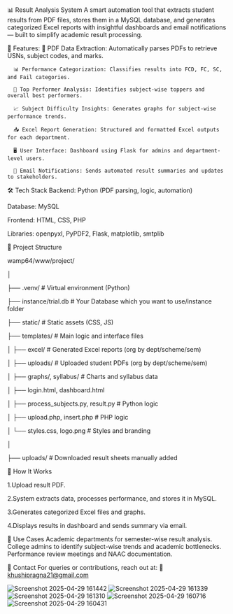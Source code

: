 📊 Result Analysis System
A smart automation tool that extracts student results from PDF files, stores them in a MySQL database, and generates categorized Excel reports with insightful dashboards and email notifications — built to simplify academic result processing.

🚀 Features:
      📄 PDF Data Extraction: Automatically parses PDFs to retrieve USNs, subject codes, and marks.
      
      📊 Performance Categorization: Classifies results into FCD, FC, SC, and Fail categories.
      
      🏅 Top Performer Analysis: Identifies subject-wise toppers and overall best performers.
      
      📈 Subject Difficulty Insights: Generates graphs for subject-wise performance trends.
      
      📥 Excel Report Generation: Structured and formatted Excel outputs for each department.
      
      🖥️ User Interface: Dashboard using Flask for admins and department-level users.
      
      📧 Email Notifications: Sends automated result summaries and updates to stakeholders.

🛠️ Tech Stack
Backend: Python (PDF parsing, logic, automation)

Database: MySQL

Frontend: HTML, CSS, PHP

Libraries: openpyxl, PyPDF2, Flask, matplotlib, smtplib

📁 Project Structure

wamp64/www/project/

│

├── .venv/                    # Virtual environment (Python)

├── instance/trial.db         # Your Database which you want to use/instance folder

├── static/                   # Static assets (CSS, JS)

├── templates/                # Main logic and interface files

│   ├── excel/                # Generated Excel reports (org by dept/scheme/sem)

│   ├── uploads/              # Uploaded student PDFs (org by dept/scheme/sem)

│   ├── graphs/, syllabus/    # Charts and syllabus data

│   ├── login.html, dashboard.html

│   ├── process_subjects.py, result.py  # Python logic

│   ├── upload.php, insert.php         # PHP logic

│   └── styles.css, logo.png           # Styles and branding

│

├── uploads/                 # Downloaded result sheets manually added


🚀 How It Works

1.Upload result PDF.

2.System extracts data, processes performance, and stores it in MySQL.

3.Generates categorized Excel files and graphs.

4.Displays results in dashboard and sends summary via email.

📌 Use Cases
Academic departments for semester-wise result analysis.
College admins to identify subject-wise trends and academic bottlenecks.
Performance review meetings and NAAC documentation.

📧 Contact
For queries or contributions, reach out at:
📩 khushipragna21@gmail.com



![Screenshot 2025-04-29 161442](https://github.com/user-attachments/assets/10bd3422-3283-4ac8-b006-3f593478fe87)
![Screenshot 2025-04-29 161339](https://github.com/user-attachments/assets/d930eae5-8315-41fc-88da-b0e97b53e436)
![Screenshot 2025-04-29 161310](https://github.com/user-attachments/assets/ba285349-c145-4e18-bfc2-fcfa171552d6)
![Screenshot 2025-04-29 160716](https://github.com/user-attachments/assets/7a44298d-3a33-4b0c-acfe-6cbfbfe64d42)
![Screenshot 2025-04-29 160431](https://github.com/user-attachments/assets/3faf48a1-1cf3-4fdc-8b02-e22301049ac6)
